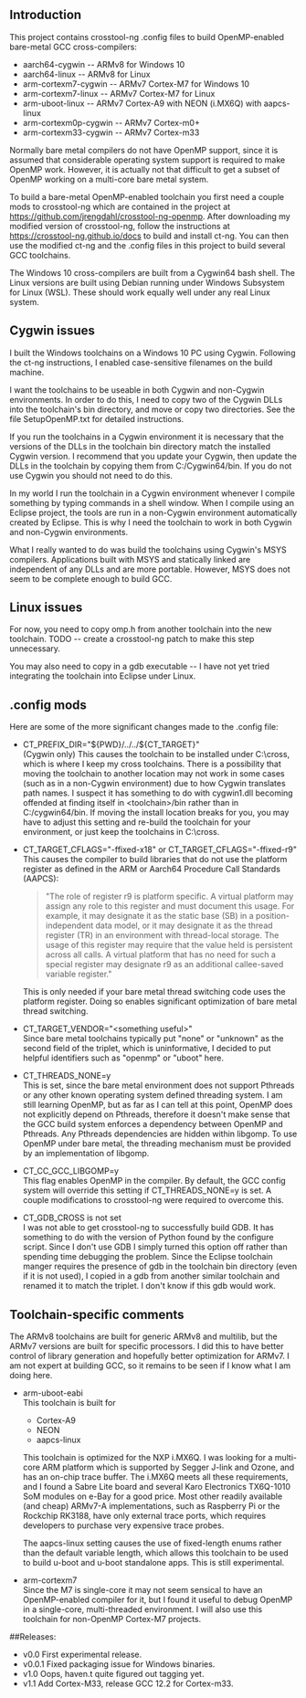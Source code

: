 ## Introduction

This project contains crosstool-ng .config files to build OpenMP-enabled
bare-metal GCC cross-compilers:

- aarch64-cygwin       -- ARMv8 for Windows 10
- aarch64-linux        -- ARMv8 for Linux
- arm-cortexm7-cygwin  -- ARMv7 Cortex-M7 for Windows 10
- arm-cortexm7-linux   -- ARMv7 Cortex-M7 for Linux
- arm-uboot-linux      -- ARMv7 Cortex-A9 with NEON (i.MX6Q) with aapcs-linux
- arm-cortexm0p-cygwin -- ARMv7 Cortex-m0+
- arm-cortexm33-cygwin -- ARMv7 Cortex-m33

Normally bare metal compilers do not have OpenMP support, since it is
assumed that considerable operating system support is required to make
OpenMP work. However, it is actually not that difficult to get a subset
of OpenMP working on a multi-core bare metal system.

To build a bare-metal OpenMP-enabled toolchain you first need a couple
mods to crosstool-ng which are contained in the project at
https://github.com/jrengdahl/crosstool-ng-openmp. After downloading
my modified version of crosstool-ng, follow the instructions at
https://crosstool-ng.github.io/docs to build and install ct-ng. You can
then use the modified ct-ng and the .config files in this project to
build several GCC toolchains.

The Windows 10 cross-compilers are built from a Cygwin64 bash shell.
The Linux versions are built using Debian running under Windows Subsystem
for Linux (WSL). These should work equally well under any real Linux system.

## Cygwin issues

I built the Windows toolchains on a Windows 10 PC using Cygwin. Following the ct-ng instructions,
I enabled case-sensitive filenames on the build machine.

I want the toolchains to be useable in both Cygwin and non-Cygwin
environments. In order to do this, I need to copy two of the Cygwin DLLs
into the toolchain's bin directory, and move or copy two directories.
See the file SetupOpenMP.txt for detailed instructions.

If you run the toolchains in a Cygwin environment it is necessary that
the versions of the DLLs in the toolchain bin directory match the installed Cygwin
version. I recommend that you update your Cygwin, then update the DLLs
in the toolchain by copying them from C:/Cygwin64/bin. If you do not use
Cygwin you should not need to do this.

In my world I run the toolchain in a Cygwin environment whenever I compile
something by typing commands in a shell window. When I compile using an
Eclipse project, the tools are run in a non-Cygwin environment automatically
created by Eclipse. This is why I need the toolchain to work in both Cygwin
and non-Cygwin environments.

What I really wanted to do was build the toolchains using Cygwin's MSYS
compilers. Applications built with MSYS and statically linked are independent
of any DLLs and are more portable. However, MSYS does not seem to be complete
enough to build GCC.

## Linux issues

For now, you need to copy omp.h from another toolchain into the new toolchain.
TODO -- create a crosstool-ng patch to make this step unnecessary.

You may also need to copy in a gdb executable -- I have not yet tried integrating
the toolchain into Eclipse under Linux.

## .config mods

Here are some of the more significant changes made to the .config file:

- CT_PREFIX_DIR="\$\{PWD}/../../\$\{CT_TARGET}"  
   (Cygwin only) This causes the toolchain to be installed under C:\cross, which is where I keep my cross toolchains.
   There is a possibility that moving the toolchain to another location may not work in some cases
   (such as in a non-Cygwin environment) due to how Cygwin translates path names.
   I suspect it has something to do with cygwin1.dll becoming offended at finding itself in \<toolchain\>/bin
   rather than in C:/cygwin64/bin.
   If moving the install location breaks for you, you may have to adjust this setting and re-build the toolchain for your environment,
   or just keep the toolchains in C:\cross.

- CT_TARGET_CFLAGS="-ffixed-x18" or CT_TARGET_CFLAGS="-ffixed-r9"  
This causes the compiler to build libraries that do not use the platform register as defined in
the ARM or Aarch64 Procedure Call Standards (AAPCS):

  >"The role of register r9 is platform specific. A virtual platform may assign any role to this
register and must document this usage. For example, it may designate it as the static base (SB)
in a position-independent data model, or it may designate it as the thread register (TR) in an
environment with thread-local storage. The usage of this register may require that the value
held is persistent across all calls. A virtual platform that has no need for such a special
register may designate r9 as an additional callee-saved variable register."

    This is only needed if your bare metal thread switching code uses the platform register. 
Doing so enables significant optimization of bare metal thread switching.

- CT_TARGET_VENDOR="\<something useful\>"  
Since bare metal toolchains typically put "none" or "unknown" as the second field of the triplet,
which is uninformative, I decided to put helpful identifiers such as "openmp" or "uboot" here.

- CT_THREADS_NONE=y  
This is set, since the bare metal environment does not support Pthreads or any other known operating
system defined threading system. I am still learning OpenMP, but as far as I can tell at this point,
OpenMP does not explicitly depend on Pthreads, therefore it doesn't make sense that the GCC
build system enforces a dependency between OpenMP and Pthreads. Any Pthreads dependencies are hidden
within libgomp. To use OpenMP under bare metal, the threading mechanism must be provided by an
implementation of libgomp.

- CT_CC_GCC_LIBGOMP=y  
This flag enables OpenMP in the compiler. By default, the GCC config system will override this setting
if CT_THREADS_NONE=y is set. A couple modifications to crosstool-ng were required to overcome this.

- CT_GDB_CROSS is not set  
I was not able to get crosstool-ng to successfully build GDB. It has something to do with the version of
Python found by the configure script. Since I don't use GDB I simply turned this option off rather than
spending time debugging the problem. Since the Eclipse toolchain manger requires the presence of gdb
in the toolchain bin directory (even if it is not used), I copied in a gdb from another similar toolchain
and renamed it to match the triplet. I don't know if this gdb would work.

## Toolchain-specific comments

The ARMv8 toolchains are built for generic ARMv8 and multilib, but the ARMv7 versions
are built for specific processors. I did this to have better control of library generation
and hopefully better optimization for ARMv7. I am not expert at building GCC, so it
remains to be seen if I know what I am doing here.

- arm-uboot-eabi  
This toolchain is built for
    - Cortex-A9
    - NEON
    - aapcs-linux

    This toolchain is optimized for the NXP i.MX6Q. I was looking for a multi-core
ARM platform which is supported by Segger J-link and Ozone, and has an on-chip
trace buffer. The i.MX6Q meets all these requirements, and I found a Sabre Lite
board and several
Karo Electronics TX6Q-1010 SoM modules on e-Bay for a good price. Most other
readily available (and cheap) ARMv7-A implementations, such as Raspberry Pi
or the Rockchip RK3188, have only external trace ports, which requires developers
to purchase very expensive trace probes.

    The aapcs-linux setting causes the use of fixed-length enums rather than
the default variable length, which allows this toolchain to be used to build
u-boot and u-boot standalone apps. This is still experimental.

- arm-cortexm7  
Since the M7 is single-core it may not seem sensical to have an OpenMP-enabled
compiler for it, but I found it useful to debug OpenMP in a single-core,
multi-threaded environment. I will also use this toolchain for non-OpenMP
Cortex-M7 projects.



##Releases:
- v0.0    First experimental release.
- v0.0.1  Fixed packaging issue for Windows binaries.
- v1.0    Oops, haven.t quite figured out tagging yet.
- v1.1    Add Cortex-M33, release GCC 12.2 for Cortex-m33.

